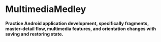# MultimediaMedley
#### Practice Android application development, specifically fragments, master-detail flow, multimedia features, and orientation changes with saving and restoring state.
